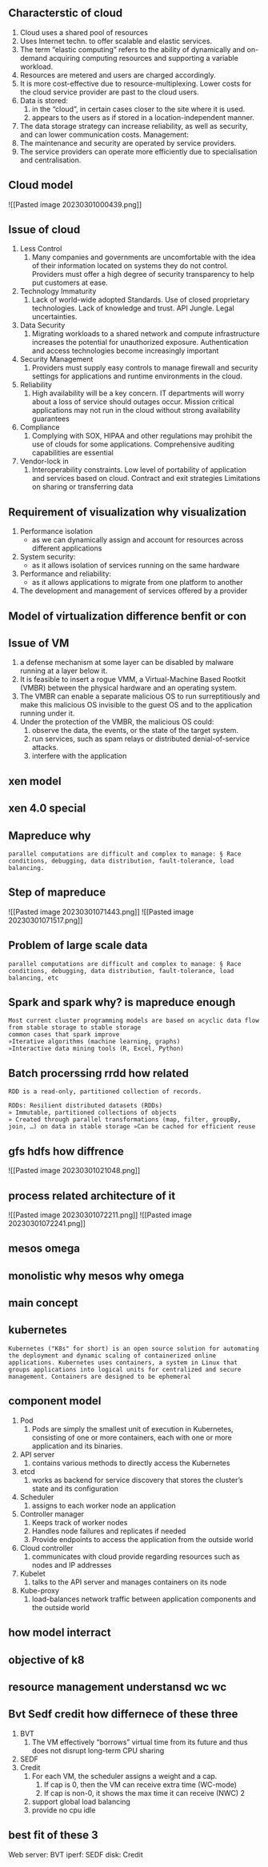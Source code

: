 ## Characterstic of cloud
1. Cloud uses a shared pool of resources
2.  Uses Internet techn. to offer scalable and elastic services. 
3. The term “elastic computing” refers to the ability of dynamically and on-demand acquiring computing resources and supporting a variable workload. 
4. Resources are metered and users are charged accordingly. 
5. It is more cost-effective due to resource-multiplexing. Lower costs for the cloud service provider are past to the cloud users.  
6. Data is stored: 
	1. in the “cloud”, in certain cases closer to the site where it is used.
	2. appears to the users as if stored in a location-independent manner. 
7. The data storage strategy can increase reliability, as well as security, and can lower communication costs. Management: 
8. The maintenance and security are operated by service providers. 
9. The service providers can operate more efficiently due to specialisation and centralisation.
   
## Cloud model
![[Pasted image 20230301000439.png]]
## Issue of cloud
1. Less Control 
	1. Many companies and governments are uncomfortable with the idea of their information located on systems they do not control. Providers must offer a high degree of security transparency to help put customers at ease.
2. Technology Immaturity 
	1. Lack of world-wide adopted Standards. Use of closed proprietary technologies. Lack of knowledge and trust. API Jungle. Legal uncertainties.
3. Data Security 
	1. Migrating workloads to a shared network and compute infrastructure increases the potential for unauthorized exposure. Authentication and access technologies become increasingly important
4. Security Management
	1.  Providers must supply easy controls to manage firewall and security settings for applications and runtime environments in the cloud.
5. Reliability
	1. High availability will be a key concern. IT departments will worry about a loss of service should outages occur. Mission critical applications may not run in the cloud without strong availability guarantees
6. Compliance
	1. Complying with SOX, HIPAA and other regulations may prohibit the use of clouds for some applications. Comprehensive auditing capabilities are essential
7. Vendor-lock in
	1. Interoperability constraints. Low level of portability of application and services based on cloud. Contract and exit strategies Limitations on sharing or transferring data

## Requirement of visualization why visualization
1. Performance isolation  
	- as we can dynamically assign and account for resources across different applications  
2. System security:  
	- as it allows isolation of services running on the same hardware 
3. Performance and reliability: 
	- as it allows applications to migrate from one platform to another 
4. The development and management of services offered by a provider
## Model of virtualization difference benfit or con
## Issue of VM
1. a defense mechanism at some layer can be disabled by malware running at a layer below it.
2. It is feasible to insert a rogue VMM, a Virtual-Machine Based Rootkit (VMBR) between the physical hardware and an operating system.
3. The VMBR can enable a separate malicious OS to run surreptitiously and make this malicious OS invisible to the guest OS and to the application running under it.
4. Under the protection of the VMBR, the malicious OS could: 
	1. observe the data, the events, or the state of the target system.  
	2. run services, such as spam relays or distributed denial-of-service attacks. 
	3. interfere with the application
## xen model
## xen 4.0  special 

## Mapreduce why
	parallel computations are difficult and complex to manage: § Race conditions, debugging, data distribution, fault-tolerance, load balancing.
## Step of mapreduce
![[Pasted image 20230301071443.png]]
![[Pasted image 20230301071517.png]]
## Problem of large scale data
	parallel computations are difficult and complex to manage: § Race conditions, debugging, data distribution, fault-tolerance, load balancing, etc

## Spark and spark why? is mapreduce enough
	Most current cluster programming models are based on acyclic data flow from stable storage to stable storage
	common cases that spark improve
	»Iterative algorithms (machine learning, graphs) 
	»Interactive data mining tools (R, Excel, Python)
## Batch procerssing rrdd how related
	RDD is a read-only, partitioned collection of records.
	
	RDDs: Resilient distributed datasets (RDDs) 
	» Immutable, partitioned collections of objects 
	» Created through parallel transformations (map, filter, groupBy, join, …) on data in stable storage »Can be cached for efficient reuse

## gfs hdfs how diffrence
![[Pasted image 20230301021048.png]]
## process related architecture  of it
![[Pasted image 20230301072211.png]]
![[Pasted image 20230301072241.png]]
## mesos omega
## monolistic why mesos why omega
## main concept

## kubernetes
	Kubernetes ("K8s" for short) is an open source solution for automating the deployment and dynamic scaling of containerized online applications. Kubernetes uses containers, a system in Linux that groups applications into logical units for centralized and secure management. Containers are designed to be ephemeral
## component model 
1. Pod
	1. Pods are simply the smallest unit of execution in Kubernetes, consisting of one or more containers, each with one or more application and its binaries.
2. API server
	1. contains various methods to directly access the Kubernetes
3. etcd
	1. works as backend for service discovery that stores the cluster’s state and its configuration
4. Scheduler
	1. assigns to each worker node an application
5. Controller manager
	1. Keeps track of worker nodes 
	2. Handles node failures and replicates if needed 
	3. Provide endpoints to access the application from the outside world
6. Cloud controller
	1. communicates with cloud provide regarding resources such as nodes and IP addresses
7. Kubelet
	1. talks to the API server and manages containers on its node
8. Kube-proxy
	1. load-balances network traffic between application components and the outside world
## how model interract
## objective of k8

## resource management understansd wc wc
## Bvt Sedf credit how differnece of these three 
1. BVT 
	1. The VM effectively “borrows” virtual time from its future and thus does not disrupt long-term CPU sharing
2. SEDF
3. Credit
	1. For each VM, the scheduler assigns a weight and a cap. 
		1. If cap is 0, then the VM can receive extra time (WC-mode) 
		2. If cap is non-0, it shows the max time it can receive (NWC) 2
	2. support global load balancing
	3. provide no cpu idle
## best fit of these 3
Web server: BVT
iperf: SEDF
disk: Credit